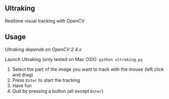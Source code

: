 ## Ultraking
Realtime visual tracking with OpenCV

## Usage
*Ultraking depends on OpenCV 2.4.x*

Launch Ultraking (only tested on Mac OSX):
```python ultraking.py```

1. Select the part of the image you want to track with the mouse (left click and drag)
2. Press `Enter` to start the tracking
3. Have fun
4. Quit by pressing a button (all except `Enter`)

